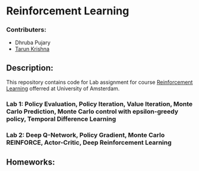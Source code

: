 # Reinforcement Learning

### Contributers: 
* Dhruba Pujary
* [Tarun Krishna](https://github.com/KrishnaTarun)

## Description:

This repository contains code for Lab assignment for course [Reinforcement Learning](http://studiegids.uva.nl/xmlpages/page/2018-2019/zoek-vak/vak/63460) offerred at University of Amsterdam.

### Lab 1: Policy Evaluation, Policy Iteration, Value Iteration, Monte Carlo Prediction, Monte Carlo control with epsilon-greedy policy, Temporal Difference Learning

### Lab 2: Deep Q-Network, Policy Gradient, Monte Carlo REINFORCE, Actor-Critic, Deep Reinforcement Learning

## Homeworks:



